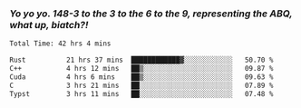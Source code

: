 ### ***Yo yo yo. 148-3 to the 3 to the 6 to the 9, representing the ABQ, what up, biatch?!***

<!--START_SECTION:waka-->

```txt
Total Time: 42 hrs 4 mins

Rust          21 hrs 37 mins  ████████████▓░░░░░░░░░░░░   50.70 %
C++           4 hrs 12 mins   ██▒░░░░░░░░░░░░░░░░░░░░░░   09.87 %
Cuda          4 hrs 6 mins    ██▒░░░░░░░░░░░░░░░░░░░░░░   09.63 %
C             3 hrs 21 mins   ██░░░░░░░░░░░░░░░░░░░░░░░   07.89 %
Typst         3 hrs 11 mins   ██░░░░░░░░░░░░░░░░░░░░░░░   07.48 %
```

<!--END_SECTION:waka-->

<!--
**AJMC2002/AJMC2002** is a ✨ _special_ ✨ repository because its `README.md` (this file) appears on your GitHub profile.

Here are some ideas to get you started:

- 🔭 I’m currently working on ...
- 🌱 I’m currently learning ...
- 👯 I’m looking to collaborate on ...
- 🤔 I’m looking for help with ...
- 💬 Ask me about ...
- 📫 How to reach me: ...
- 😄 Pronouns: ...
- ⚡ Fun fact: ...
-->
